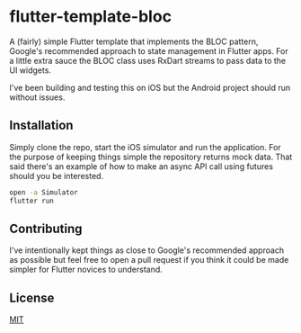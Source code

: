 # flutter-template-bloc

A (fairly) simple Flutter template that implements the BLOC pattern, Google's recommended approach
to state  management in Flutter apps.  For a little extra sauce the BLOC class uses RxDart streams
to pass data to the UI widgets.

I've been building and testing this on iOS but the Android project should run without issues.

## Installation

Simply clone the repo, start the iOS simulator and run the application.  For the purpose of
keeping things simple the repository returns mock data.  That said there's an example
of how to make an async API call using futures should you be interested.

```bash
open -a Simulator
flutter run
```

## Contributing
I've intentionally kept things as close to Google's recommended approach as possible but
feel free to open a pull request if you think it could be made simpler for Flutter novices
to understand.

## License
[MIT](https://choosealicense.com/licenses/mit/)